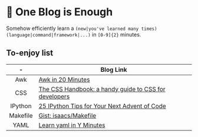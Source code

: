 📝 One Blog is Enough
=====================

Somehow efficiently learn a `(new|you've learned many times)` `(language|command|framework|...)` in `[0-9]{2}` minutes.

## To-enjoy list

|-|Blog Link|
|:---:|---|
|Awk|[Awk in 20 Minutes](https://ferd.ca/awk-in-20-minutes.html)|
|CSS|[The CSS Handbook: a handy guide to CSS for developers](https://medium.com/free-code-camp/the-css-handbook-a-handy-guide-to-css-for-developers-b56695917d11)|
|IPython|[25 IPython Tips for Your Next Advent of Code](https://switowski.com/blog/25-ipython-tips-for-your-next-advent-of-code)|
|Makefile|[Gist: isaacs/Makefile](https://gist.github.com/isaacs/62a2d1825d04437c6f08)|
|YAML|[Learn yaml in Y Minutes](https://learnxinyminutes.com/docs/yaml/)|
